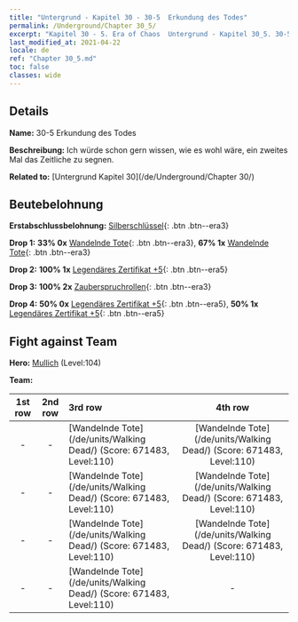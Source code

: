 ```yaml
---
title: "Untergrund - Kapitel 30 - 30-5  Erkundung des Todes"
permalink: /Underground/Chapter 30_5/
excerpt: "Kapitel 30 - 5. Era of Chaos  Untergrund - Kapitel 30_5. 30-5  Erkundung des Todes"
last_modified_at: 2021-04-22
locale: de
ref: "Chapter 30_5.md"
toc: false
classes: wide
---
```


## Details

 **Name:** 30-5  Erkundung des Todes

 **Beschreibung:**       Ich würde schon gern wissen, wie es wohl wäre, ein zweites Mal das Zeitliche zu segnen.

 **Related to:** [Untergrund Kapitel 30](/de/Underground/Chapter 30/)

## Beutebelohnung

 **Erstabschlussbelohnung:** [Silberschlüssel](/ItemsDE/con_693/){: .btn .btn--era3}

 **Drop 1:** **33% 0x** [Wandelnde Tote](/ItemsDE/unt_209/){: .btn .btn--era3}, **67% 1x** [Wandelnde Tote](/ItemsDE/unt_209/){: .btn .btn--era3}

 **Drop 2:** **100% 1x** [Legendäres Zertifikat +5](/ItemsDE/mat_102/){: .btn .btn--era5}

 **Drop 3:** **100% 2x** [Zauberspruchrollen](/ItemsDE/con_694/){: .btn .btn--era3}

 **Drop 4:** **50% 0x** [Legendäres Zertifikat +5](/ItemsDE/mat_102/){: .btn .btn--era5}, **50% 1x** [Legendäres Zertifikat +5](/ItemsDE/mat_102/){: .btn .btn--era5}


## Fight against Team
 **Hero:** [Mullich](/de/heroes/Mullich/) (Level:104)

 **Team:**


  | 1st row | 2nd row | 3rd row | 4th row |
  |:----:|:----:|:----|:----:|
  | - | - | [Wandelnde Tote](/de/units/Walking Dead/) (Score: 671483, Level:110)  | [Wandelnde Tote](/de/units/Walking Dead/) (Score: 671483, Level:110)  |
  | - | - | [Wandelnde Tote](/de/units/Walking Dead/) (Score: 671483, Level:110)  | [Wandelnde Tote](/de/units/Walking Dead/) (Score: 671483, Level:110)  |
  | - | - | [Wandelnde Tote](/de/units/Walking Dead/) (Score: 671483, Level:110)  | [Wandelnde Tote](/de/units/Walking Dead/) (Score: 671483, Level:110)  |
  | - | - | [Wandelnde Tote](/de/units/Walking Dead/) (Score: 671483, Level:110)  | - |


